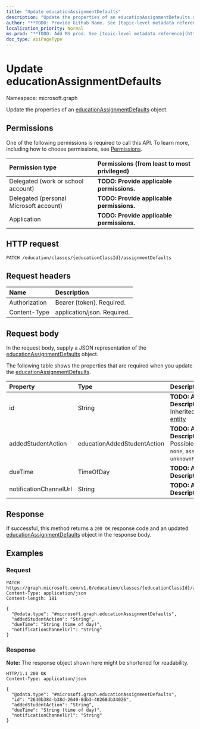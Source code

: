 ```yaml
---
title: "Update educationAssignmentDefaults"
description: "Update the properties of an educationAssignmentDefaults object."
author: "**TODO: Provide Github Name. See [topic-level metadata reference](https://msgo.azurewebsites.net/add/document/guidelines/metadata.html#topic-level-metadata)**"
localization_priority: Normal
ms.prod: "**TODO: Add MS prod. See [topic-level metadata reference](https://msgo.azurewebsites.net/add/document/guidelines/metadata.html#topic-level-metadata)**"
doc_type: apiPageType
---
```


# Update educationAssignmentDefaults
Namespace: microsoft.graph



Update the properties of an [educationAssignmentDefaults](../resources/educationassignmentdefaults.md) object.

## Permissions
One of the following permissions is required to call this API. To learn more, including how to choose permissions, see [Permissions](/graph/permissions-reference).

|Permission type|Permissions (from least to most privileged)|
|:---|:---|
|Delegated (work or school account)|**TODO: Provide applicable permissions.**|
|Delegated (personal Microsoft account)|**TODO: Provide applicable permissions.**|
|Application|**TODO: Provide applicable permissions.**|

## HTTP request

<!-- {
  "blockType": "ignored"
}
-->
``` http
PATCH /education/classes/{educationClassId}/assignmentDefaults
```

## Request headers
|Name|Description|
|:---|:---|
|Authorization|Bearer {token}. Required.|
|Content-Type|application/json. Required.|

## Request body
In the request body, supply a JSON representation of the [educationAssignmentDefaults](../resources/educationassignmentdefaults.md) object.

The following table shows the properties that are required when you update the [educationAssignmentDefaults](../resources/educationassignmentdefaults.md).

|Property|Type|Description|
|:---|:---|:---|
|id|String|**TODO: Add Description** Inherited from [entity](../resources/entity.md)|
|addedStudentAction|educationAddedStudentAction|**TODO: Add Description**. Possible values are: `none`, `assignIfOpen`, `unknownFutureValue`.|
|dueTime|TimeOfDay|**TODO: Add Description**|
|notificationChannelUrl|String|**TODO: Add Description**|



## Response

If successful, this method returns a `200 OK` response code and an updated [educationAssignmentDefaults](../resources/educationassignmentdefaults.md) object in the response body.

## Examples

### Request
<!-- {
  "blockType": "request",
  "name": "update_educationassignmentdefaults"
}
-->
``` http
PATCH https://graph.microsoft.com/v1.0/education/classes/{educationClassId}/assignmentDefaults
Content-Type: application/json
Content-length: 181

{
  "@odata.type": "#microsoft.graph.educationAssignmentDefaults",
  "addedStudentAction": "String",
  "dueTime": "String (time of day)",
  "notificationChannelUrl": "String"
}
```


### Response
**Note:** The response object shown here might be shortened for readability.
<!-- {
  "blockType": "response",
  "truncated": true
}
-->
``` http
HTTP/1.1 200 OK
Content-Type: application/json

{
  "@odata.type": "#microsoft.graph.educationAssignmentDefaults",
  "id": "2640b38d-b38d-2640-8db3-40268db34026",
  "addedStudentAction": "String",
  "dueTime": "String (time of day)",
  "notificationChannelUrl": "String"
}
```

